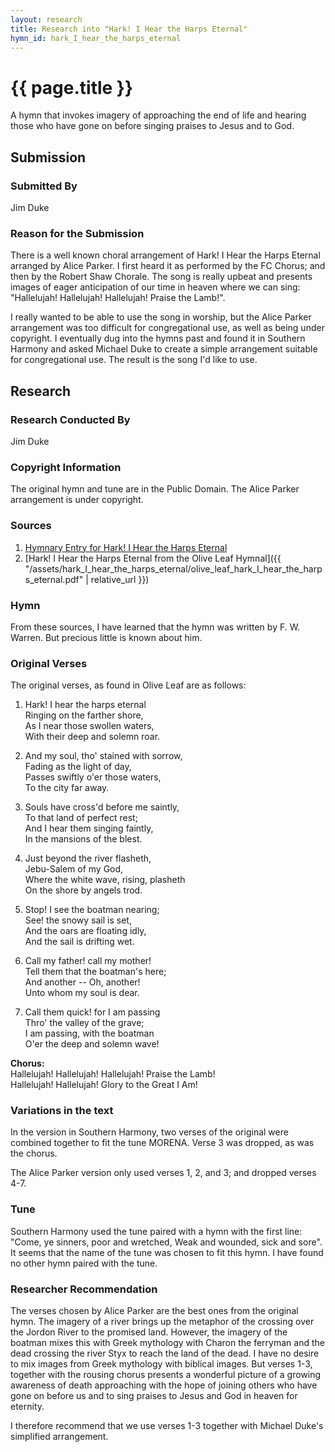 ```yaml
---
layout: research
title: Research into "Hark! I Hear the Harps Eternal"
hymn_id: hark_I_hear_the_harps_eternal
---
```

# {{ page.title }}
A hymn that invokes imagery of approaching the end of life and hearing those who have gone on before singing praises to Jesus and to God.

## Submission

### Submitted By

Jim Duke

### Reason for the Submission

There is a well known choral arrangement of Hark! I Hear the Harps Eternal arranged by Alice Parker.  I first heard it as performed by the FC Chorus; and then by the Robert Shaw Chorale.  The song is really upbeat and presents images of eager anticipation of our time in heaven where we can sing: "Hallelujah! Hallelujah! Hallelujah! Praise the Lamb!".

I really wanted to be able to use the song in worship, but the Alice Parker arrangement was too difficult for congregational use, as well as being under copyright.  I eventually dug into the hymns past and found it in Southern Harmony and asked Michael Duke to create a simple arrangement suitable for congregational use.  The result is the song I'd like to use.

## Research

### Research Conducted By

Jim Duke

### Copyright Information

The original hymn and tune are in the Public Domain.  The Alice Parker arrangement is under copyright.

### Sources

1. [Hymnary Entry for Hark! I Hear the Harps Eternal](http://www.hymnary.org/text/hark_i_hear_the_harps_eternal)
2. [Hark! I Hear the Harps Eternal from the Olive Leaf Hymnal]({{ "/assets/hark_I_hear_the_harps_eternal/olive_leaf_hark_I_hear_the_harps_eternal.pdf" | relative_url }})

### Hymn

From these sources, I have learned that the hymn was written by F. W. Warren.  But precious little is known about him.

### Original Verses

The original verses, as found in Olive Leaf are as follows:

1. Hark! I hear the harps eternal  
   Ringing on the farther shore,  
   As I near those swollen waters,  
   With their deep and solemn roar.

2. And my soul, tho' stained with sorrow,  
   Fading as the light of day,  
   Passes swiftly o'er those waters,  
   To the city far away.

3. Souls have cross'd before me saintly,  
   To that land of perfect rest;  
   And I hear them singing faintly,  
   In the mansions of the blest.

4. Just beyond the river flasheth,  
   Jebu-Salem of my God,  
   Where the white wave, rising, plasheth  
   On the shore by angels trod.  

5. Stop! I see the boatman nearing;  
   See! the snowy sail is set,  
   And the oars are floating idly,  
   And the sail is drifting wet.

6. Call my father! call my mother!  
   Tell them that the boatman's here;  
   And another -- Oh, another!  
   Unto whom my soul is dear.

7. Call them quick! for I am passing  
   Thro' the valley of the grave;  
   I am passing, with the boatman  
   O'er the deep and solemn wave!

**Chorus:**  
Hallelujah! Hallelujah! Hallelujah! Praise the Lamb!  
Hallelujah! Hallelujah! Glory to the Great I Am!

### Variations in the text

In the version in Southern Harmony, two verses of the original were combined together to fit the tune MORENA.  Verse 3 was dropped, as was the chorus.

The Alice Parker version only used verses 1, 2, and 3; and dropped verses 4-7.

### Tune

Southern Harmony used the tune paired with a hymn with the first line: "Come, ye sinners, poor and wretched, Weak and wounded, sick and sore".  It seems that the name of the tune was chosen to fit this hymn.  I have found no other hymn paired with the tune.

### Researcher Recommendation

The verses chosen by Alice Parker are the best ones from the original hymn.  The imagery of a river brings up the metaphor of the crossing over the Jordon River to the promised land.  However, the imagery of the boatman mixes this with Greek mythology with Charon the ferryman and the dead crossing the river Styx to reach the land of the dead.  I have no desire to mix images from Greek mythology with biblical images.  But verses 1-3, together with the rousing chorus presents a wonderful picture of a growing awareness of death approaching with the hope of joining others who have gone on before us and to sing praises to Jesus and God in heaven for eternity.

I therefore recommend that we use verses 1-3 together with Michael Duke's simplified arrangement.
